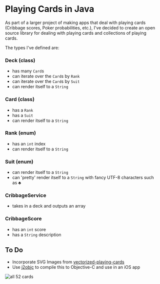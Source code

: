 # Playing Cards in Java

As part of a larger project of making apps that deal with playing cards (Cribbage scores, Poker probabilities, etc.), I've decided to create an open source library for dealing with playing cards and collections of playing cards.

The types I've defined are:

### Deck (class)
 - has many `Card`s
 - can iterate over the `Card`s by `Rank`
 - can iterate over the `Card`s by `Suit`
 - can render itself to a `String`

### Card (class)
 - has a `Rank`
 - has a `Suit`
 - can render itself to a `String`

### Rank (enum)
 - has an `int` index 
 - can render itself to a `String`

### Suit (enum)
 - can render itself to a `String`
 - can 'pretty' render itself to a `String` with fancy UTF-8 characters such as ♣

### CribbageService
 - takes in a deck and outputs an array 
 
### CribbageScore
 - has an `int` score
 - has a `String` description
 
 
## To Do
  - Incorporate SVG Images from [vectorized-playing-cards](https://code.google.com/p/vectorized-playing-cards/)
  - Use [j2objc](https://code.google.com/p/j2objc/) to compile this to Objective-C and use in an iOS app
  
 ![all 52 cards](http://sourceforge.net/p/vector-cards/screenshot/color_deck.png)
 
